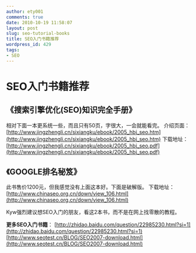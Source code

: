 ```yaml
---
author: ety001
comments: true
date: 2010-10-19 11:58:07
layout: post
slug: seo-tutorial-books
title: SEO入门书籍推荐
wordpress_id: 429
tags:
- SEO
---
```


# SEO入门书籍推荐

## 《搜索引擎优化(SEO)知识完全手册》

相对下面一本更系统一些，而且只有50页，字很大，一会就能看完。
介绍页面：[http://www.jingzhengli.cn/sixiangku/ebook/2005_hbj_seo.htm](http://www.jingzhengli.cn/sixiangku/ebook/2005_hbj_seo.htm)
下载地址：[http://www.jingzhengli.cn/sixiangku/ebook/2005_hbj_seo.pdf](http://www.jingzhengli.cn/sixiangku/ebook/2005_hbj_seo.pdf)


## 《GOOGLE排名秘笈》


此书售价1200元，但我感觉没有上面这本好。下面是破解版。
下载地址：[http://www.chinaseo.org.cn/down/view_106.html](http://www.chinaseo.org.cn/down/view_106.html)

Kyw强烈建议想SEO入门的朋友，看这2本书，而不是在网上找零散的教程。

**更多SEO入门书籍**：
[http://zhidao.baidu.com/question/22985230.html?si=1](http://zhidao.baidu.com/question/22985230.html?si=1)
[http://www.seotest.cn/BLOG/SEO2007-download.html](http://www.seotest.cn/BLOG/SEO2007-download.html)

